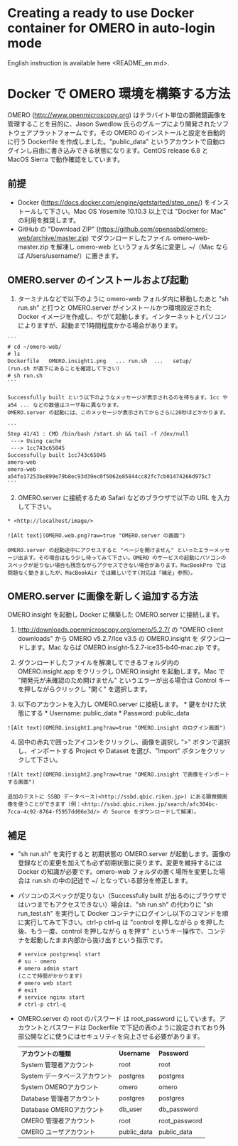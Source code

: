 # Creating a ready to use Docker container for OMERO in auto-login mode

English instruction is available here <README_en.md>. 


# Docker で OMERO 環境を構築する方法

OMERO (<http://www.openmicroscopy.org>) はテラバイト単位の顕微鏡画像を管理することを目的に、Jason Swedlow 氏らのグループにより開発されたソフトウェアプラットフォームです。その OMERO のインストールと設定を自動的に行う Dockerfile を作成しました。"public_data" というアカウントで自動ログインし自由に書き込みできる状態になります。CentOS release 6.8 と MacOS Sierra で動作確認をしています。

## 前提

* Docker (<https://docs.docker.com/engine/getstarted/step_one/>) をインストールして下さい。Mac OS Yosemite 10.10.3 以上では "Docker for Mac" の利用を推奨します。
* GitHub の "Download ZIP" (<https://github.com/openssbd/omero-web/archive/master.zip>) でダウンロードしたファイル omero-web-master.zip を解凍し omero-web というフォルダ名に変更し ~/（Mac ならば /Users/username/）に置きます。

## OMERO.server のインストールおよび起動

  1. ターミナルなどで以下のように omero-web フォルダ内に移動したあと "sh run.sh" と打つと OMERO.server がインストールかつ環境設定された Docker イメージを作成し、やがて起動します。インターネットとパソコンによりますが、起動まで1時間程度かかる場合があります。
  
    ```
    # cd ~/omero-web/
    # ls
    Dockerfile   OMERO.insight1.png   ... run.sh  ...   setup/
    (run.sh が直下にあることを確認して下さい）
    # sh run.sh
    ```
    
    Successfully built という以下のようなメッセージが表示されるのを待ちます。1cc や a54 ... などの数値はユーザ毎に異なります。
    OMERO.server の起動には、このメッセージが表示されてからさらに20秒ほどかかります。
    
    ```
    Step 41/41 : CMD /bin/bash /start.sh && tail -f /dev/null
     ---> Using cache
     ---> 1cc743c65045
    Successfully built 1cc743c65045
    omero-web
    omero-web
    a54fe17253be899e79b8ec93d39ec0f5062e85844cc82fc7cb01474266d975c7
    ```
    
  2. OMERO.server に接続するため Safari などのブラウザで以下の URL を入力して下さい。
  
    * <http://localhost/image/>
    
    ![Alt text](OMERO.web.png?raw=true "OMERO.server の画面")
    
    OMERO.server の起動途中にアクセスすると "ページを開けません" といったエラーメッセージ出ます。その場合はもう少し待ってみて下さい。OMERO のサービスの起動にパソコンのスペックが足りない場合も残念ながらアクセスできない場合があります。MacBookPro では問題なく動きましたが、MacBookAir では難しいです(対応は「補足」参照）。

## OMERO.server に画像を新しく追加する方法

OMERO.insight を起動し Docker に構築した OMERO.server に接続します。

  1. <http://downloads.openmicroscopy.org/omero/5.2.7/> の "OMERO client downloads" から OMERO v5.2.7/Ice v3.5 の OMERO.insight を ダウンロードします。Mac ならば OMERO.insight-5.2.7-ice35-b40-mac.zip です。
    
  2. ダウンロードしたファイルを解凍してできるフォルダ内の OMERO.insight.app をクリックし OMERO.insight を起動します。Mac で "開発元が未確認のため開けません" というエラーが出る場合は Control キーを押しながらクリックし "開く" を選択します。
  
  3. 以下のアカウントを入力し OMERO.server に接続します。
    * 鍵をかけた状態にする
    * Username: public_data
    * Password: public_data

    ![Alt text](OMERO.insight1.png?raw=true "OMERO.insight のログイン画面")
    
  4. 図中の赤丸で囲ったアイコンをクリックし、画像を選択し ">" ボタンで選択し、インポートする Project や Dataset を選び、"Import" ボタンをクリックして下さい。
    
    ![Alt text](OMERO.insight2.png?raw=true "OMERO.insight で画像をインポートする画面")
    
    追加のテストに SSBD データベース(<http://ssbd.qbic.riken.jp>) にある顕微鏡画像を使うことができます（例：<http://ssbd.qbic.riken.jp/search/afc304bc-7cca-4c92-8764-f5957dd06e3d/> の Source をダウンロードして解凍）。

## 補足

* "sh run.sh" を実行すると 初期状態の OMERO.server が起動します。画像の登録などの変更を加えても必ず初期状態に戻ります。変更を維持するには Docker の知識が必要です。omero-web フォルダの置く場所を変更した場合は run.sh の中の記述で ~/ となっている部分を修正します。

* パソコンのスペックが足りない（Successfully built が出るのにブラウザではいつまでもアクセスできない）場合は、"sh run.sh" の代わりに "sh run_test.sh" を実行して Docker コンテナにログインし以下のコマンドを順に実行してみて下さい。ctrl-p ctrl-q は "control を押しながら p を押した後、もう一度、control を押しながら q を押す" というキー操作で、コンテナを起動したまま内部から抜け出すという指示です。

    ```
    # service postgresql start
    # su - omero
    # omero admin start
    (ここで時間がかかります)
    # omero web start
    # exit
    # service nginx start
    # ctrl-p ctrl-q
    ```
* OMERO.server の root のパスワード は root_password にしています。アカウントとパスワードは Dockerfile で下記の表のように設定されており外部公開などに使うにはセキュリティを向上させる必要があります。

    <table class="wiki">
    <tr><th><strong>アカウントの種類</strong></th><th><strong>Username</strong></th><th><strong>Password</strong></th></tr>
    <tr><td>System 管理者アカウント</td><td>root</td><td>root</td></tr>
    <tr><td>System データベースアカウント</td><td>postgres</td><td>postgres</td></tr>
    <tr><td>System OMEROアカウント</td><td>omero</td><td>omero</td></tr>
    <tr><td>Database 管理者アカウント</td><td>postgres</td><td>postgres</td></tr>
    <tr><td>Database OMEROアカウント</td><td>db_user</td><td>db_password</td></tr>
    <tr><td>OMERO 管理者アカウント</td><td>root</td><td>root_password</td></tr>
    <tr><td>OMERO ユーザアカウント</td><td>public_data</td><td>public_data</td></tr>
    </table>

